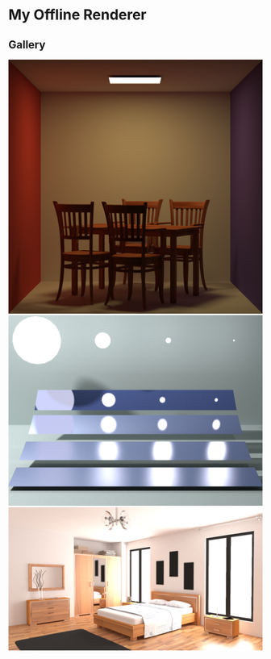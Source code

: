# My Offline Renderer

## Gallery

<img src="gallery/cornell.png" alt="Cornell Box with Table and Chairs" style="zoom:67%;" />

<img src="gallery/veach.png" alt="Veach Scene" style="zoom:67%;" />

<img src="gallery/bedroom.png" alt="Bedroom scene" style="zoom:67%;" />